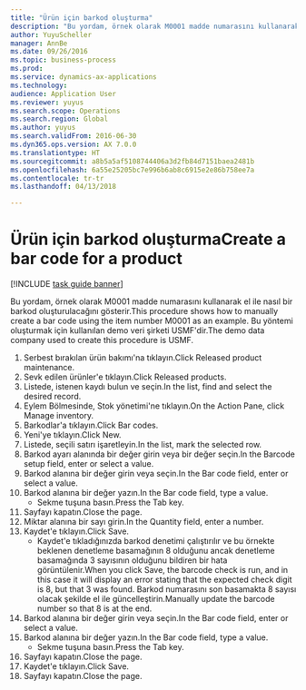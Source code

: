 ```yaml
--- 
title: "Ürün için barkod oluşturma"
description: "Bu yordam, örnek olarak M0001 madde numarasını kullanarak el ile nasıl bir barkod oluşturulacağını gösterir."
author: YuyuScheller
manager: AnnBe
ms.date: 09/26/2016
ms.topic: business-process
ms.prod: 
ms.service: dynamics-ax-applications
ms.technology: 
audience: Application User
ms.reviewer: yuyus
ms.search.scope: Operations
ms.search.region: Global
ms.author: yuyus
ms.search.validFrom: 2016-06-30
ms.dyn365.ops.version: AX 7.0.0
ms.translationtype: HT
ms.sourcegitcommit: a8b5a5af5108744406a3d2fb84d7151baea2481b
ms.openlocfilehash: 6a55e25205bc7e996b6ab8c6915e2e86b758ee7a
ms.contentlocale: tr-tr
ms.lasthandoff: 04/13/2018

---
```

# <a name="create-a-bar-code-for-a-product"></a><span data-ttu-id="dd4fb-103">Ürün için barkod oluşturma</span><span class="sxs-lookup"><span data-stu-id="dd4fb-103">Create a bar code for a product</span></span>

[!INCLUDE [task guide banner](../../includes/task-guide-banner.md)]

<span data-ttu-id="dd4fb-104">Bu yordam, örnek olarak M0001 madde numarasını kullanarak el ile nasıl bir barkod oluşturulacağını gösterir.</span><span class="sxs-lookup"><span data-stu-id="dd4fb-104">This procedure shows how to manually create a bar code using the item number M0001 as an example.</span></span> <span data-ttu-id="dd4fb-105">Bu yöntemi oluşturmak için kullanılan demo veri şirketi USMF'dir.</span><span class="sxs-lookup"><span data-stu-id="dd4fb-105">The demo data company used to create this procedure is USMF.</span></span>

1. <span data-ttu-id="dd4fb-106">Serbest bırakılan ürün bakımı'na tıklayın.</span><span class="sxs-lookup"><span data-stu-id="dd4fb-106">Click Released product maintenance.</span></span>
2. <span data-ttu-id="dd4fb-107">Sevk edilen ürünler'e tıklayın.</span><span class="sxs-lookup"><span data-stu-id="dd4fb-107">Click Released products.</span></span>
3. <span data-ttu-id="dd4fb-108">Listede, istenen kaydı bulun ve seçin.</span><span class="sxs-lookup"><span data-stu-id="dd4fb-108">In the list, find and select the desired record.</span></span>
4. <span data-ttu-id="dd4fb-109">Eylem Bölmesinde, Stok yönetimi'ne tıklayın.</span><span class="sxs-lookup"><span data-stu-id="dd4fb-109">On the Action Pane, click Manage inventory.</span></span>
5. <span data-ttu-id="dd4fb-110">Barkodlar'a tıklayın.</span><span class="sxs-lookup"><span data-stu-id="dd4fb-110">Click Bar codes.</span></span>
6. <span data-ttu-id="dd4fb-111">Yeni'ye tıklayın.</span><span class="sxs-lookup"><span data-stu-id="dd4fb-111">Click New.</span></span>
7. <span data-ttu-id="dd4fb-112">Listede, seçili satırı işaretleyin.</span><span class="sxs-lookup"><span data-stu-id="dd4fb-112">In the list, mark the selected row.</span></span>
8. <span data-ttu-id="dd4fb-113">Barkod ayarı alanında bir değer girin veya bir değer seçin.</span><span class="sxs-lookup"><span data-stu-id="dd4fb-113">In the Barcode setup field, enter or select a value.</span></span>
9. <span data-ttu-id="dd4fb-114">Barkod alanına bir değer girin veya seçin.</span><span class="sxs-lookup"><span data-stu-id="dd4fb-114">In the Bar code field, enter or select a value.</span></span>
10. <span data-ttu-id="dd4fb-115">Barkod alanına bir değer yazın.</span><span class="sxs-lookup"><span data-stu-id="dd4fb-115">In the Bar code field, type a value.</span></span>
    * <span data-ttu-id="dd4fb-116">Sekme tuşuna basın.</span><span class="sxs-lookup"><span data-stu-id="dd4fb-116">Press the Tab key.</span></span>  
11. <span data-ttu-id="dd4fb-117">Sayfayı kapatın.</span><span class="sxs-lookup"><span data-stu-id="dd4fb-117">Close the page.</span></span>
12. <span data-ttu-id="dd4fb-118">Miktar alanına bir sayı girin.</span><span class="sxs-lookup"><span data-stu-id="dd4fb-118">In the Quantity field, enter a number.</span></span>
13. <span data-ttu-id="dd4fb-119">Kaydet'e tıklayın.</span><span class="sxs-lookup"><span data-stu-id="dd4fb-119">Click Save.</span></span>
    * <span data-ttu-id="dd4fb-120">Kaydet'e tıkladığınızda barkod denetimi çalıştırılır ve bu örnekte beklenen denetleme basamağının 8 olduğunu ancak denetleme basamağında 3 sayısının olduğunu bildiren bir hata görüntülenir.</span><span class="sxs-lookup"><span data-stu-id="dd4fb-120">When you click Save, the barcode check is run, and in this case it will display an error stating that the expected check digit is 8, but that 3 was found.</span></span> <span data-ttu-id="dd4fb-121">Barkod numarasını son basamakta 8 sayısı olacak şekilde el ile güncelleştirin.</span><span class="sxs-lookup"><span data-stu-id="dd4fb-121">Manually update the barcode number so that 8 is at the end.</span></span>  
14. <span data-ttu-id="dd4fb-122">Barkod alanına bir değer girin veya seçin.</span><span class="sxs-lookup"><span data-stu-id="dd4fb-122">In the Bar code field, enter or select a value.</span></span>
15. <span data-ttu-id="dd4fb-123">Barkod alanına bir değer yazın.</span><span class="sxs-lookup"><span data-stu-id="dd4fb-123">In the Bar code field, type a value.</span></span>
    * <span data-ttu-id="dd4fb-124">Sekme tuşuna basın.</span><span class="sxs-lookup"><span data-stu-id="dd4fb-124">Press the Tab key.</span></span>  
16. <span data-ttu-id="dd4fb-125">Sayfayı kapatın.</span><span class="sxs-lookup"><span data-stu-id="dd4fb-125">Close the page.</span></span>
17. <span data-ttu-id="dd4fb-126">Kaydet'e tıklayın.</span><span class="sxs-lookup"><span data-stu-id="dd4fb-126">Click Save.</span></span>
18. <span data-ttu-id="dd4fb-127">Sayfayı kapatın.</span><span class="sxs-lookup"><span data-stu-id="dd4fb-127">Close the page.</span></span>


